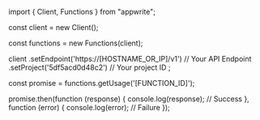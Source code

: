 import { Client, Functions } from "appwrite";

const client = new Client();

const functions = new Functions(client);

client
    .setEndpoint('https://[HOSTNAME_OR_IP]/v1') // Your API Endpoint
    .setProject('5df5acd0d48c2') // Your project ID
;

const promise = functions.getUsage('[FUNCTION_ID]');

promise.then(function (response) {
    console.log(response); // Success
}, function (error) {
    console.log(error); // Failure
});